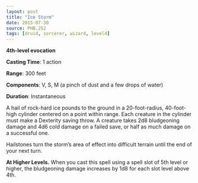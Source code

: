 ```yaml
---
layout: post
title: "Ice Storm"
date: 2015-07-30
source: PHB.252
tags: [druid, sorcerer, wizard, level4]
---
```


**4th-level evocation**

**Casting Time**: 1 action

**Range**: 300 feet

**Components**: V, S, M (a pinch of dust and a few drops of water)

**Duration**: Instantaneous

A hail of rock-hard ice pounds to the ground in a 20-foot-radius, 40-foot-high cylinder centered on a point within range. Each creature in the cylinder must make a Dexterity saving throw. A creature takes 2d8 bludgeoning damage and 4d6 cold damage on a failed save, or half as much damage on a successful one.

Hailstones turn the storm’s area of effect into difficult terrain until the end of your next turn.

**At Higher Levels.** When you cast this spell using a spell slot of 5th level or higher, the bludgeoning damage increases by 1d8 for each slot level above 4th.
